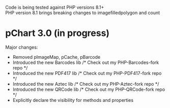  Code is being tested against PHP versions 8.1+<br />
 PHP version 8.1 brings breaking changes to imagefilledpolygon and count<br />
 
  pChart 3.0 (in progress)
===================
Major changes:
 - Removed pImageMap, pCache, pBarcode
 - Introduced the new Barcodes lib /* Check out my PHP-Barcodes-fork repo */
 - Introduced the new PDF417 lib /* Check out my PHP-PDF417-fork repo */
 - Introduced the new Aztec lib /* Check out my PHP-Aztec-fork repo */
 - Introduced the new QRCode lib /* Check out my PHP-QRCode-fork repo */
 - Explicitly declare the visibility for methods and properties
